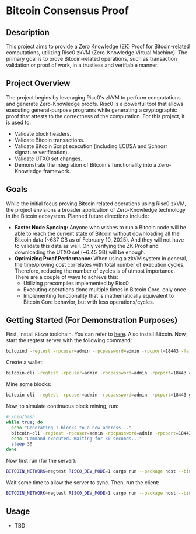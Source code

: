 # Bitcoin Consensus Proof

## Description
This project aims to provide a Zero Knowledge (ZK) Proof for Bitcoin-related computations, utilizing Risc0 zkVM (Zero-Knowledge Virtual Machine). The primary goal is to prove Bitcoin-related operations, such as transaction validation or proof of work, in a trustless and verifiable manner.

## Project Overview
The project begins by leveraging Risc0's zkVM to perform computations and generate Zero-Knowledge proofs. Risc0 is a powerful tool that allows executing general-purpose programs while generating a cryptographic proof that attests to the correctness of the computation. For this project, it is used to:

- Validate block headers.
- Validate Bitcoin transactions.
- Validate Bitcoin Script execution (including ECDSA and Schnorr signature verification).
- Validate UTXO set changes.
- Demonstrate the integration of Bitcoin's functionality into a Zero-Knowledge framework.

## Goals
While the initial focus proving Bitcoin related operations using Risc0 zkVM, the project envisions a broader application of Zero-Knowledge technology in the Bitcoin ecosystem. Planned future directions include:

- **Faster Node Syncing:** Anyone who wishes to run a Bitcoin node will be able to reach the current state of Bitcoin without downloading all the Bitcoin data (~637 GB as of February 10, 2025). And they will not have to validate this data as well. Only verifying the ZK Proof and downloading the UTXO set (~6.45 GB) will be enough.
- **Optimizing Proof Performance:** When using a zkVM system in general, the time/proving cost correlates with total number of execution cycles. Therefore, reducing the number of cycles is of utmost importance. There are a couple of ways to achieve this:
    - Utilizing precompiles implemented by Risc0
    - Executing operations done multiple times in Bitcoin Core, only once
    - Implementing functionality that is mathematically equivalent to Bitcoin Core behavior, but with less operations/cycles.

## Getting Started (For Demonstration Purposes)
First, install `Risc0` toolchain. You can refer to [here](https://dev.risczero.com/api/zkvm/install). Also install Bitcoin.
Now, start the regtest server with the following command:
```bash
bitcoind -regtest -rpcuser=admin -rpcpassword=admin -rpcport=18443 -fallbackfee=0.00001 -wallet=admin -txindex=1
```
Create a wallet:
```bash
bitcoin-cli -regtest -rpcuser=admin -rpcpassword=admin -rpcport=18443 createwallet "admin"
```
Mine some blocks:
```bash
bitcoin-cli -regtest -rpcuser=admin -rpcpassword=admin -rpcport=18443 generatetoaddress 101 $(bitcoin-cli -regtest -rpcuser=admin -rpcpassword=admin -rpcport=18443 getnewaddress)
```
Now, to simulate continuous block mining, run:
```bash
#!/bin/bash
while true; do
  echo "Generating 1 blocks to a new address..."
  bitcoin-cli -regtest -rpcuser=admin -rpcpassword=admin -rpcport=18443 generatetoaddress 1 $(bitcoin-cli -regtest -rpcuser=admin -rpcpassword=admin -rpcport=18443 getnewaddress)
  echo "Command executed. Waiting for 30 seconds..."
  sleep 30
done
```
Now first run (for the server):
```bash
BITCOIN_NETWORK=regtest RISC0_DEV_MODE=1 cargo run --package host --bin server
```
Wait some time to allow the server to sync. Then, run the client:

```bash
BITCOIN_NETWORK=regtest RISC0_DEV_MODE=1 cargo run --package host --bin client
```

## Usage
- TBD



